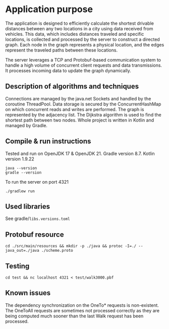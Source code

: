 # Application purpose
The application is designed to efficiently calculate the shortest drivable distances between any two locations in a city using data received from vehicles. This data, which includes distances traveled and specific locations, is collected and processed by the server to construct a directed graph. Each node in the graph represents a physical location, and the edges represent the traveled paths between these locations.

The server leverages a TCP and Protobuf-based communication system to handle a high volume of concurrent client requests and data transmissions. It processes incoming data to update the graph dynamically.

## Description of algorithms and techniques
Connections are managed by the java.net Sockets and handled by the coroutine ThreadPool. Data storage is secured by the 
ConcurrentHashMap on which concurrent reads and writes are performed. The graph is represented by the adjacency list. 
The Dijkstra algorithm is used to find the shortest path between two nodes. Whole project is written in Kotlin and
managed by Gradle.

## Compile & run instructions
Tested and run on OpenJDK 17 & OpenJDK 21. Gradle version 8.7. Kotlin version 1.9.22
```shell
java --version
gradle --version
```

To run the server on port 4321
```shell
./gradlew run
```

## Used libraries
See gradle/`libs.versions.toml`

## Protobuf resource
```shell
cd ./src/main/resources && mkdir -p ./java && protoc -I=./ --java_out=./java ./scheme.proto
```

## Testing
```shell
cd test && nc localhost 4321 < test/walk3000.pbf
```

## Known issues
The dependency synchronization on the OneTo* requests is non-existent. The OneToAll requests are sometimes not 
processed correctly as they are being computed much sooner than the last Walk request has been processed.
